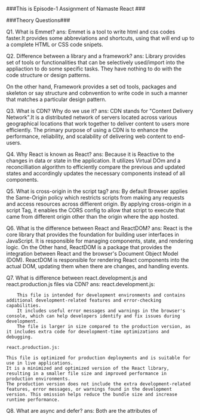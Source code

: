 ###This is Episode-1 Assignment of Namaste React ###

###Theory Questions###

Q1. What is Emmet?
ans: Emmet is a tool to write html and css codes faster.It provides some abbreviations and shortcuts, using that will end up to a complete HTML or CSS code snipets.

Q2. Difference between a library and a framework?
ans: Library provides set of tools or functionalities that can be selectively used/import into the appliaction to do some specific tasks.
They have nothing to do with the code structure or design patterns.

On the other hand, Framework provides a set od tools, packages and skeleton or say structure and cobnvention to write code in such a manner that matches a particular design pattern.

Q3. What is CDN? Why do we use it?
ans: CDN stands for "Content Delivery Network".It is a distributed network of servers located across various geographical locations that work together to deliver content to users more efficiently. The primary purpose of using a CDN is to enhance the performance, reliability, and scalability of delivering web content to end-users.

Q4. Why React is known as React?
ans: Because it is Reactive to the changes in data or state in the application. It utilizes Virtual DOm and a reconcilliation algorithm to efficiently compare the previous and updated states and accordingly updates the necessary components instead of all components.

Q5. What is cross-origin in the script tag?
ans: By default Browser applies the Same-Origin policy which restricts scripts from making any requests and access resources across diffierent origin.
By applying cross-origin in a script Tag, it enables the CORS config to allow that script to execute that came from different origin other than the origin where the app hosted.

Q6. What is the difference between React and ReactDOM?
ans: React is the core library that provides the foundation for building user interfaces in JavaScript. It is responsible for managing components, state, and rendering logic.
On the Other hand, ReactDOM is a package that provides the integration between React and the browser's Document Object Model (DOM).
ReactDOM is responsible for rendering React components into the actual DOM, updating them when there are changes, and handling events.

Q7. What is difference between react.development.js and react.production.js files via CDN?
ans: 
    react.development.js:

        This file is intended for development environments and contains additional development-related features and error-checking capabilities.
        It includes useful error messages and warnings in the browser's console, which can help developers identify and fix issues during development.
        The file is larger in size compared to the production version, as it includes extra code for development-time optimizations and debugging.

    react.production.js:

    This file is optimized for production deployments and is suitable for use in live applications.
    It is a minimized and optimized version of the React library, resulting in a smaller file size and improved performance in production environments.
    The production version does not include the extra development-related features, error messages, or warnings found in the development version. This omission helps reduce the bundle size and increase runtime performance.

Q8. What are async and defer?
ans: Both are the attributes of <script> tag that can modify the flow of execution.
In Normal Scenario, while execution HTML code line by line, whenever a script tag is encountered, script data will be fetched first and then it will complete the excution of the script and only after that it will compile rest of the HTML code.

In async, The script data will be fetched parallely with the HTML code and as soon as the script is available, it will execute that first and then it will resume compiling HTML.

In defer, The script data will be fetched parallely with the HTML code but it will only execute the script after compiling the HTML first.